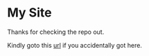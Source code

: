 # My Site

Thanks for checking the repo out. 

Kindly goto this [url](http://harshit54.github.io) if you accidentally got here.
